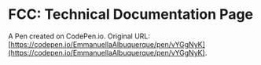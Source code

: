 # FCC: Technical Documentation Page

A Pen created on CodePen.io. Original URL: [https://codepen.io/EmmanuellaAlbuquerque/pen/vYGgNyK](https://codepen.io/EmmanuellaAlbuquerque/pen/vYGgNyK).


